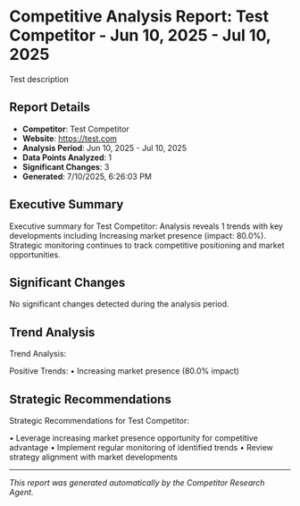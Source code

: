 # Competitive Analysis Report: Test Competitor - Jun 10, 2025 - Jul 10, 2025

Test description

## Report Details

- **Competitor**: Test Competitor
- **Website**: https://test.com
- **Analysis Period**: Jun 10, 2025 - Jul 10, 2025
- **Data Points Analyzed**: 1
- **Significant Changes**: 3
- **Generated**: 7/10/2025, 6:26:03 PM

## Executive Summary

Executive summary for Test Competitor: Analysis reveals 1 trends with key developments including Increasing market presence (impact: 80.0%). Strategic monitoring continues to track competitive positioning and market opportunities.

## Significant Changes

No significant changes detected during the analysis period.

## Trend Analysis

Trend Analysis:

Positive Trends:
• Increasing market presence (80.0% impact)

## Strategic Recommendations

Strategic Recommendations for Test Competitor:

• Leverage increasing market presence opportunity for competitive advantage
• Implement regular monitoring of identified trends
• Review strategy alignment with market developments

---

*This report was generated automatically by the Competitor Research Agent.*

